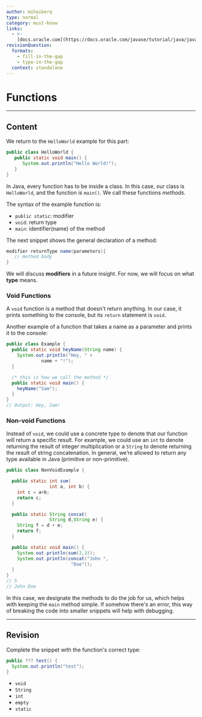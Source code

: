 ```yaml
---
author: mihaiberq
type: normal
category: must-know
links:
  - >-
    [docs.oracle.com](https://docs.oracle.com/javase/tutorial/java/javaOO/methods.html){website}
revisionQuestion:
  formats:
    - fill-in-the-gap
    - type-in-the-gap
  context: standalone
---
```


# Functions


---

## Content

We return to the `HelloWorld` example for this part:

```java
public class HelloWorld {
   public static void main() {
      System.out.println("Hello World!");
   }
}
```

In Java, every function has to be inside a class. In this case, our class is `HelloWorld`, and the function is `main()`. We call these functions *methods*.

The syntax of the example function is:

- `public static`: modifier
- `void`: return type
- `main`: identifier(name) of the method

The next snippet shows the general declaration of a method:

```java
modifier returnType name(parameters){
   // method body
}
```

We will discuss **modifiers** in a future insight. For now, we will focus on what **type** means.

### Void Functions

A `void` function is a method that doesn't return anything. In our case, it prints something to the console, but its `return` statement is `void`.

Another example of a function that takes a name as a parameter and prints it to the console:

```java
public class Example {
  public static void heyName(String name) {
    System.out.println("Hey, " +
             name + "!");
  }

  /* this is how we call the method */
  public static void main() {
    heyName("Sam");
  }
}
// Output: Hey, Sam!
```

### Non-void Functions

Instead of `void`, we could use a concrete type to denote that our function will return a specific result. For example, we could use an `int` to denote returning the result of integer multiplication or a `String` to denote returning the result of string concatenation. In general, we’re allowed to return any type available in Java (primitive or non-primitive).

```java
public class NonVoidExample {

  public static int sum(
                int a, int b) {
    int c = a+b;
    return c;
  }

  public static String concat(
                String d,String e) {
    String f = d + e;    
    return f;
  }

  public static void main() {
    System.out.println(sum(2,3));
    System.out.println(concat("John ",
                        "Doe"));
  }
}
// 5
// John Doe
```

In this case, we designate the methods to do the job for us, which helps with keeping the `main` method simple. If somehow there's an error, this way of breaking the code into smaller snippets will help with debugging.


---

## Revision

Complete the snippet with the function's correct type:

```java
public ??? test() {
  System.out.println("test");
}
```

- `void`
- `String`
- `int`
- `empty`
- `static`
